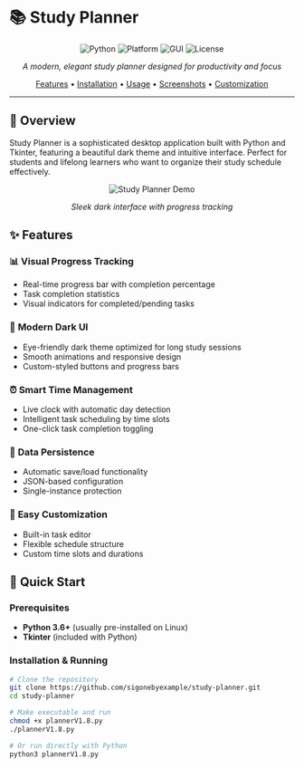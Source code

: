 # 📚 Study Planner

<div align="center">

![Python](https://img.shields.io/badge/Python-3.6%2B-blue?logo=python)
![Platform](https://img.shields.io/badge/Platform-Linux-lightgrey?logo=linux)
![GUI](https://img.shields.io/badge/GUI-Tkinter-green?logo=window)
![License](https://img.shields.io/badge/License-MIT-green)

*A modern, elegant study planner designed for productivity and focus*

[Features](#-features) • [Installation](#-installation) • [Usage](#-usage) • [Screenshots](#-screenshots) • [Customization](#-customization)

</div>

---

## 🌟 Overview

Study Planner is a sophisticated desktop application built with Python and Tkinter, featuring a beautiful dark theme and intuitive interface. Perfect for students and lifelong learners who want to organize their study schedule effectively.

<div align="center">

![Study Planner Demo](https://via.placeholder.com/800x400/2b2b2b/ffffff?text=Study+Planner+Interface+Preview)

*Sleek dark interface with progress tracking*

</div>

## ✨ Features

### 📊 **Visual Progress Tracking**
- Real-time progress bar with completion percentage
- Task completion statistics
- Visual indicators for completed/pending tasks

### 🎨 **Modern Dark UI**
- Eye-friendly dark theme optimized for long study sessions
- Smooth animations and responsive design
- Custom-styled buttons and progress bars

### ⏰ **Smart Time Management**
- Live clock with automatic day detection
- Intelligent task scheduling by time slots
- One-click task completion toggling

### 💾 **Data Persistence**
- Automatic save/load functionality
- JSON-based configuration
- Single-instance protection

### 🔧 **Easy Customization**
- Built-in task editor
- Flexible schedule structure
- Custom time slots and durations

## 🚀 Quick Start

### Prerequisites
- **Python 3.6+** (usually pre-installed on Linux)
- **Tkinter** (included with Python)

### Installation & Running

```bash
# Clone the repository
git clone https://github.com/sigonebyexample/study-planner.git
cd study-planner

# Make executable and run
chmod +x plannerV1.8.py
./plannerV1.8.py

# Or run directly with Python
python3 plannerV1.8.py

